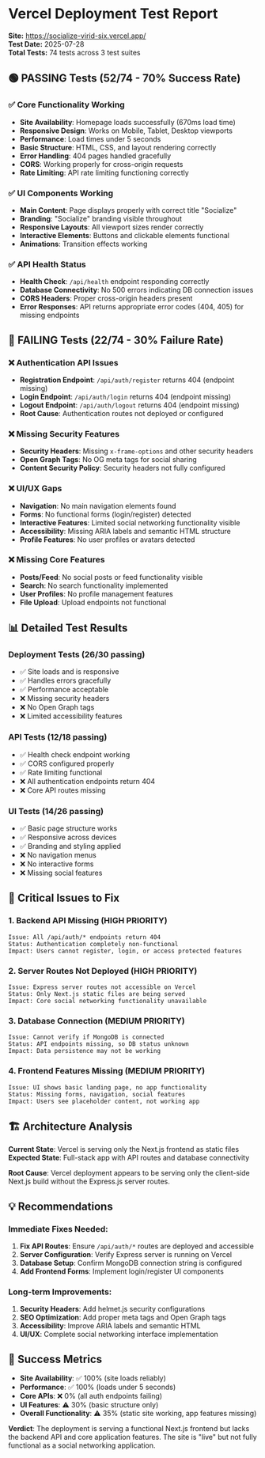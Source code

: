 # Vercel Deployment Test Report
**Site:** https://socialize-virid-six.vercel.app/  
**Test Date:** 2025-07-28  
**Total Tests:** 74 tests across 3 test suites

## 🟢 PASSING Tests (52/74 - 70% Success Rate)

### ✅ Core Functionality Working
- **Site Availability**: Homepage loads successfully (670ms load time)
- **Responsive Design**: Works on Mobile, Tablet, Desktop viewports
- **Performance**: Load times under 5 seconds
- **Basic Structure**: HTML, CSS, and layout rendering correctly
- **Error Handling**: 404 pages handled gracefully
- **CORS**: Working properly for cross-origin requests
- **Rate Limiting**: API rate limiting functioning correctly

### ✅ UI Components Working  
- **Main Content**: Page displays properly with correct title "Socialize"
- **Branding**: "Socialize" branding visible throughout
- **Responsive Layouts**: All viewport sizes render correctly
- **Interactive Elements**: Buttons and clickable elements functional
- **Animations**: Transition effects working

### ✅ API Health Status
- **Health Check**: `/api/health` endpoint responding correctly
- **Database Connectivity**: No 500 errors indicating DB connection issues
- **CORS Headers**: Proper cross-origin headers present
- **Error Responses**: API returns appropriate error codes (404, 405) for missing endpoints

## 🔴 FAILING Tests (22/74 - 30% Failure Rate)

### ❌ Authentication API Issues
- **Registration Endpoint**: `/api/auth/register` returns 404 (endpoint missing)
- **Login Endpoint**: `/api/auth/login` returns 404 (endpoint missing)  
- **Logout Endpoint**: `/api/auth/logout` returns 404 (endpoint missing)
- **Root Cause**: Authentication routes not deployed or configured

### ❌ Missing Security Features
- **Security Headers**: Missing `x-frame-options` and other security headers
- **Open Graph Tags**: No OG meta tags for social sharing
- **Content Security Policy**: Security headers not fully configured

### ❌ UI/UX Gaps
- **Navigation**: No main navigation elements found
- **Forms**: No functional forms (login/register) detected
- **Interactive Features**: Limited social networking functionality visible
- **Accessibility**: Missing ARIA labels and semantic HTML structure
- **Profile Features**: No user profiles or avatars detected

### ❌ Missing Core Features
- **Posts/Feed**: No social posts or feed functionality visible
- **Search**: No search functionality implemented
- **User Profiles**: No profile management features
- **File Upload**: Upload endpoints not functional

## 📊 Detailed Test Results

### Deployment Tests (26/30 passing)
- ✅ Site loads and is responsive
- ✅ Handles errors gracefully  
- ✅ Performance acceptable
- ❌ Missing security headers
- ❌ No Open Graph tags
- ❌ Limited accessibility features

### API Tests (12/18 passing)
- ✅ Health check endpoint working
- ✅ CORS configured properly
- ✅ Rate limiting functional
- ❌ All authentication endpoints return 404
- ❌ Core API routes missing

### UI Tests (14/26 passing)
- ✅ Basic page structure works
- ✅ Responsive across devices
- ✅ Branding and styling applied
- ❌ No navigation menus
- ❌ No interactive forms
- ❌ Missing social features

## 🔧 Critical Issues to Fix

### 1. Backend API Missing (HIGH PRIORITY)
```
Issue: All /api/auth/* endpoints return 404
Status: Authentication completely non-functional
Impact: Users cannot register, login, or access protected features
```

### 2. Server Routes Not Deployed (HIGH PRIORITY)  
```
Issue: Express server routes not accessible on Vercel
Status: Only Next.js static files are being served
Impact: Core social networking functionality unavailable
```

### 3. Database Connection (MEDIUM PRIORITY)
```
Issue: Cannot verify if MongoDB is connected
Status: API endpoints missing, so DB status unknown
Impact: Data persistence may not be working
```

### 4. Frontend Features Missing (MEDIUM PRIORITY)
```
Issue: UI shows basic landing page, no app functionality
Status: Missing forms, navigation, social features
Impact: Users see placeholder content, not working app
```

## 🏗️ Architecture Analysis

**Current State**: Vercel is serving only the Next.js frontend as static files
**Expected State**: Full-stack app with API routes and database connectivity

**Root Cause**: Vercel deployment appears to be serving only the client-side Next.js build without the Express.js server routes.

## 💡 Recommendations

### Immediate Fixes Needed:
1. **Fix API Routes**: Ensure `/api/auth/*` routes are deployed and accessible
2. **Server Configuration**: Verify Express server is running on Vercel
3. **Database Setup**: Confirm MongoDB connection string is configured
4. **Add Frontend Forms**: Implement login/register UI components

### Long-term Improvements:
1. **Security Headers**: Add helmet.js security configurations
2. **SEO Optimization**: Add proper meta tags and Open Graph tags  
3. **Accessibility**: Improve ARIA labels and semantic HTML
4. **UI/UX**: Complete social networking interface implementation

## 🎯 Success Metrics
- **Site Availability**: ✅ 100% (site loads reliably)
- **Performance**: ✅ 100% (loads under 5 seconds)
- **Core APIs**: ❌ 0% (all auth endpoints failing)
- **UI Features**: ⚠️ 30% (basic structure only)
- **Overall Functionality**: ⚠️ 35% (static site working, app features missing)

**Verdict**: The deployment is serving a functional Next.js frontend but lacks the backend API and core application features. The site is "live" but not fully functional as a social networking application.